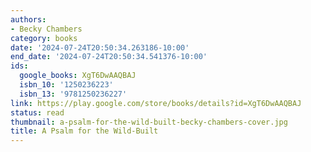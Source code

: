 ```yaml
---
authors:
- Becky Chambers
category: books
date: '2024-07-24T20:50:34.263186-10:00'
end_date: '2024-07-24T20:50:34.541376-10:00'
ids:
  google_books: XgT6DwAAQBAJ
  isbn_10: '1250236223'
  isbn_13: '9781250236227'
link: https://play.google.com/store/books/details?id=XgT6DwAAQBAJ
status: read
thumbnail: a-psalm-for-the-wild-built-becky-chambers-cover.jpg
title: A Psalm for the Wild-Built
---
```

